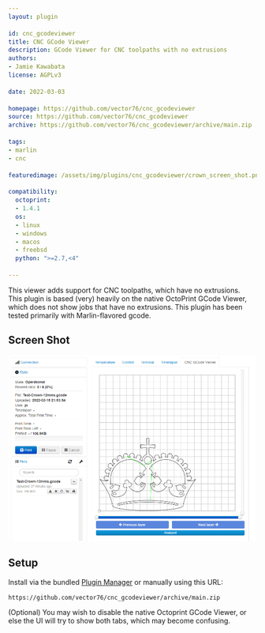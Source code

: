 ```yaml
---
layout: plugin

id: cnc_gcodeviewer
title: CNC GCode Viewer
description: GCode Viewer for CNC toolpaths with no extrusions
authors:
- Jamie Kawabata
license: AGPLv3

date: 2022-03-03

homepage: https://github.com/vector76/cnc_gcodeviewer
source: https://github.com/vector76/cnc_gcodeviewer
archive: https://github.com/vector76/cnc_gcodeviewer/archive/main.zip

tags:
- marlin
- cnc

featuredimage: /assets/img/plugins/cnc_gcodeviewer/crown_screen_shot.png

compatibility:
  octoprint:
  - 1.4.1
  os:
  - linux
  - windows
  - macos
  - freebsd
  python: ">=2.7,<4"

---
```


This viewer adds support for CNC toolpaths, which have no extrusions.  
This plugin is based (very) heavily on the native OctoPrint GCode Viewer, which does not show jobs that have no extrusions.
This plugin has been tested primarily with Marlin-flavored gcode.

## Screen Shot

![Crown Screen Shot](/assets/img/plugins/cnc_gcodeviewer/crown_screen_shot.png)

## Setup

Install via the bundled [Plugin Manager](https://docs.octoprint.org/en/master/bundledplugins/pluginmanager.html)
or manually using this URL:

    https://github.com/vector76/cnc_gcodeviewer/archive/main.zip

(Optional) You may wish to disable the native Octoprint GCode Viewer, or else the UI will try to 
show both tabs, which may become confusing.
